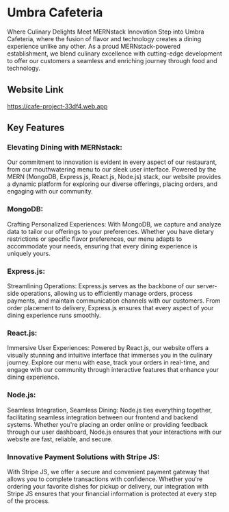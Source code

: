 # Umbra Cafeteria

Where Culinary Delights Meet MERNstack Innovation Step into Umbra Cafeteria, where the fusion of flavor and technology creates a dining experience unlike any other. As a proud MERNstack-powered establishment, we blend culinary excellence with cutting-edge development to offer our customers a seamless and enriching journey through food and technology.

## Website Link

https://cafe-project-33df4.web.app


## Key Features
### Elevating Dining with MERNstack: 
Our commitment to innovation is evident in every aspect of our restaurant, from our mouthwatering menu to our sleek user interface. Powered by the MERN (MongoDB, Express.js, React.js, Node.js) stack, our website provides a dynamic platform for exploring our diverse offerings, placing orders, and engaging with our community. 
### MongoDB: 
Crafting Personalized Experiences: With MongoDB, we capture and analyze data to tailor our offerings to your preferences. Whether you have dietary restrictions or specific flavor preferences, our menu adapts to accommodate your needs, ensuring that every dining experience is uniquely yours.
### Express.js: 
Streamlining Operations: Express.js serves as the backbone of our server-side operations, allowing us to efficiently manage orders, process payments, and maintain communication channels with our customers. From order placement to delivery, Express.js ensures that every aspect of your dining experience runs smoothly.
### React.js: 
Immersive User Experiences: Powered by React.js, our website offers a visually stunning and intuitive interface that immerses you in the culinary journey. Explore our menu with ease, track your orders in real-time, and engage with our community through interactive features that enhance your dining experience.
### Node.js: 
Seamless Integration, Seamless Dining: Node.js ties everything together, facilitating seamless integration between our frontend and backend systems. Whether you're placing an order online or providing feedback through our user dashboard, Node.js ensures that your interactions with our website are fast, reliable, and secure.
### Innovative Payment Solutions with Stripe JS: 
With Stripe JS, we offer a secure and convenient payment gateway that allows you to complete transactions with confidence. Whether you're ordering your favorite dishes for pickup or delivery, our integration with Stripe JS ensures that your financial information is protected at every step of the process.
